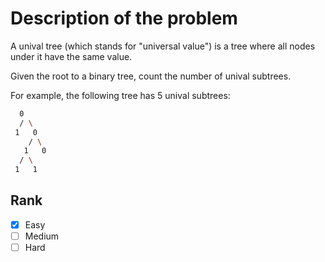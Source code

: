 # Description of the problem

A unival tree (which stands for "universal value") is a tree where 
all nodes under it have the same value.

Given the root to a binary tree, count the number of unival subtrees.

For example, the following tree has 5 unival subtrees:

```bash
  0
  / \
 1   0
    / \
   1   0
  / \
 1   1
```

## Rank 

- [x] Easy
- [ ] Medium
- [ ] Hard
